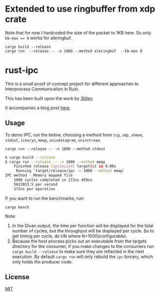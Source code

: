 # Extended to use ringbuffer from xdp crate

Note that for now I hardcoded the size of the packet to 1KB here. So only `kb-max == 0` works for aleringbuf.

```shell
cargo build --release
cargo run  --release -- -n 1000 --method aleringbuf  --kb-max 0
```

# rust-ipc

This is a small proof of concept project for different approaches to Interprocess Communication in Rust.

This has been built upon the work by [3tilley](https://github.com/3tilley/rust-experiments/tree/master/ipc).

It accompanies a blog post [here](https://pranitha.rs/posts/rust-ipc-ping-pong/).

## Usage

To demo IPC, run the below, choosing a method from `tcp`, `udp`, `shmem`, `stdout`, `iceoryx`, `mmap`, `unixdatagram`, `unixstream`.

`cargo run --release -- -n 1000 --method stdout`

```bash
$ cargo build --release
$ cargo run --release -- -n 1000 --method mmap
    Finished release [optimized] target(s) in 0.06s
     Running `target/release/ipc -n 1000 --method mmap`
IPC method - Memory mapped file
	1000 cycles completed in 172us 459ns
	5813953.5 per second
	172ns per operation
```

If you want to run the benchmarks, run:

`cargo bench`

Note:
1. In the Divan output, the time per function will be displayed for the total number of cycles, but the throughput will be displayed per cycle. So to get timing per cycle, do t/N where N=1000(configurable).
2. Because the host process picks out an executable from the targets directory for the consumer, if you make changes to the consumers run `cargo build --release` to make sure they are reflected in the next execution. By default `cargo run` will only rebuild the `ipc` binrary, which only holds the producer code.

## License

[MIT](https://choosealicense.com/licenses/mit/)
